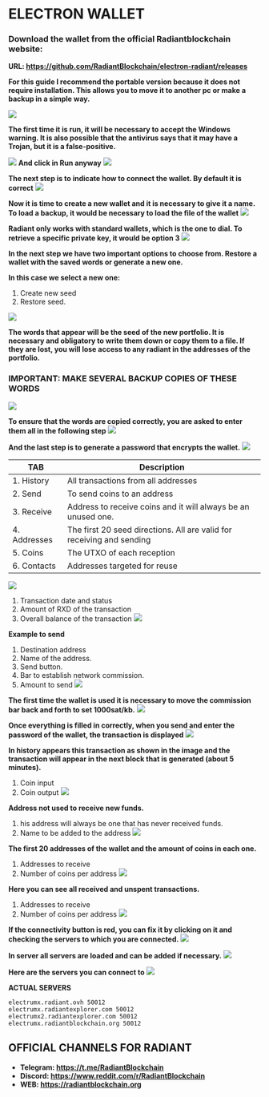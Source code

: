 # ELECTRON WALLET
### Download the wallet from the official Radiantblockchain website:

**URL: https://github.com/RadiantBlockchain/electron-radiant/releases**

**For this guide I recommend the portable version because it does not require installation. This allows you to move it to another pc or make a backup in a simple way.**

![](https://raw.githubusercontent.com/Antares-ES/Radiant-Guides/main/How-Use-Wallet/img/01-INSTALLA-WALLET-WINDOWS.png)

**The first time it is run, it will be necessary to accept the Windows warning. It is also possible that the antivirus says that it may have a Trojan, but it is a false-positive.**

![](https://raw.githubusercontent.com/Antares-ES/Radiant-Guides/main/How-Use-Wallet/img/02-FIRST-STEPS.png)
**And click in Run anyway**
![](https://raw.githubusercontent.com/Antares-ES/Radiant-Guides/main/How-Use-Wallet/img/03-FIRST-STEPS.png)

**The next step is to indicate how to connect the wallet. By default it is correct**
![](https://raw.githubusercontent.com/Antares-ES/Radiant-Guides/main/How-Use-Wallet/img/04-FIRST-STEPS.png)

**Now it is time to create a new wallet and it is necessary to give it a name. To load a backup, it would be necessary to load the file of the wallet**
![](https://raw.githubusercontent.com/Antares-ES/Radiant-Guides/main/How-Use-Wallet/img/05-FIRST-STEPS.png)

**Radiant only works with standard wallets, which is the one to dial. To retrieve a specific private key, it would be option 3**
![](https://raw.githubusercontent.com/Antares-ES/Radiant-Guides/main/How-Use-Wallet/img/06-FIRST-STEPS.png)

**In the next step we have two important options to choose from. Restore a wallet with the saved words or generate a new one.**

**In this case we select a new one:**
1. Create new seed
2. Restore seed.

![](https://raw.githubusercontent.com/Antares-ES/Radiant-Guides/main/How-Use-Wallet/img/07-FIRST-STEPS.png)

**The words that appear will be the seed of the new portfolio. It is necessary and obligatory to write them down or copy them to a file. If they are lost, you will lose access to any radiant in the addresses of the portfolio.**

### **IMPORTANT: MAKE SEVERAL BACKUP COPIES OF THESE WORDS**
![](https://raw.githubusercontent.com/Antares-ES/Radiant-Guides/main/How-Use-Wallet/img/08-SAVE-SEED.png)

**To ensure that the words are copied correctly, you are asked to enter them all in the following step**
![](https://raw.githubusercontent.com/Antares-ES/Radiant-Guides/main/How-Use-Wallet/img/09-CHECK-SEED.png)

**And the last step is to generate a password that encrypts the wallet.**
![](https://raw.githubusercontent.com/Antares-ES/Radiant-Guides/main/How-Use-Wallet/img/10-WALLET-PASSWORD.png)

| TAB | Description |
| ------ | ------ |
| 1. History | All transactions from all addresses |
| 2. Send | To send coins to an address |
| 3. Receive | Address to receive coins and it will always be an unused one. |
| 4. Addresses | The first 20 seed directions. All are valid for receiving and sending |
| 5. Coins | The UTXO of each reception |
| 6. Contacts | Addresses targeted for reuse |
![](https://raw.githubusercontent.com/Antares-ES/Radiant-Guides/main/How-Use-Wallet/img/11-ELECTRON-OPTIONS.png)

1. Transaction date and status
2. Amount of RXD of the transaction
3. Overall balance of the transaction
![](https://raw.githubusercontent.com/Antares-ES/Radiant-Guides/main/How-Use-Wallet/img/12-WALLET-HISTORY.png)

**Example to send**
1. Destination address
2. Name of the address.
3. Send button.
4. Bar to establish network commission.
5. Amount to send
![](https://raw.githubusercontent.com/Antares-ES/Radiant-Guides/main/How-Use-Wallet/img/13-WALLET-SEND.png)

**The first time the wallet is used it is necessary to move the commission bar back and forth to set 1000sat/kb.**
![](https://raw.githubusercontent.com/Antares-ES/Radiant-Guides/main/How-Use-Wallet/img/13a-WALLET-SEND-FEE-PROBLEM.png)

**Once everything is filled in correctly, when you send and enter the password of the wallet, the transaction is displayed**
![](https://raw.githubusercontent.com/Antares-ES/Radiant-Guides/main/How-Use-Wallet/img/13B-WALLET-SEND-TX.png)

**In history appears this transaction as shown in the image and the transaction will appear in the next block that is generated (about 5 minutes).**

1. Coin input
2. Coin output
![](https://raw.githubusercontent.com/Antares-ES/Radiant-Guides/main/How-Use-Wallet/img/13C-WALLET-SEND-STATUS.png)

**Address not used to receive new funds.**
1. his address will always be one that has never received funds.
2. Name to be added to the address
![](https://raw.githubusercontent.com/Antares-ES/Radiant-Guides/main/How-Use-Wallet/img/14-WALLET-RECIVE.png)

**The first 20 addresses of the wallet and the amount of coins in each one.**
1. Addresses to receive
2. Number of coins per address
![](https://raw.githubusercontent.com/Antares-ES/Radiant-Guides/main/How-Use-Wallet/img/15-ADDRESSES.png)

**Here you can see all received and unspent transactions.**
1. Addresses to receive
2. Number of coins per address
![](https://raw.githubusercontent.com/Antares-ES/Radiant-Guides/main/How-Use-Wallet/img/16-WALLET-COIN.png)

**If the connectivity button is red, you can fix it by clicking on it and checking the servers to which you are connected.**
![](https://raw.githubusercontent.com/Antares-ES/Radiant-Guides/main/How-Use-Wallet/img/17-WALLET-NETWORK.png)

**In server all servers are loaded and can be added if necessary.**
![](https://raw.githubusercontent.com/Antares-ES/Radiant-Guides/main/How-Use-Wallet/img/18-WALLET-NETWORK-CONFIGURATION.png)

**Here are the servers you can connect to**
![](https://raw.githubusercontent.com/Antares-ES/Radiant-Guides/main/How-Use-Wallet/img/19-WALLET-NETWORK-STATUS.png)
 
**ACTUAL SERVERS**
```
electrumx.radiant.ovh 50012
electrumx.radiantexplorer.com 50012
electrumx2.radiantexplorer.com 50012
electrumx.radiantblockchain.org 50012
```
## OFFICIAL CHANNELS FOR RADIANT
- **Telegram: https://t.me/RadiantBlockchain**
- **Discord: https://www.reddit.com/r/RadiantBlockchain**
- **WEB: https://radiantblockchain.org**
